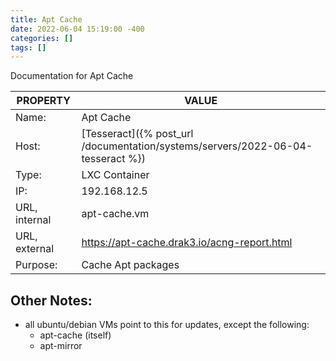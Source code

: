 ```yaml
---
title: Apt Cache
date: 2022-06-04 15:19:00 -400
categories: []
tags: []
---
```


Documentation for Apt Cache

| PROPERTY      | VALUE                                                                           |
| ------------- | ------------------------------------------------------------------------------- |
| Name:         | Apt Cache                                                                       |
| Host:         | [Tesseract]({% post_url /documentation/systems/servers/2022-06-04-tesseract %}) |
| Type:         | LXC Container                                                                   |
| IP:           | 192.168.12.5                                                                    |
| URL, internal | apt-cache.vm                                                                    |
| URL, external | https://apt-cache.drak3.io/acng-report.html                                     |
| Purpose:      | Cache Apt packages                                                              |

## Other Notes:

- all ubuntu/debian VMs point to this for updates, except the following:
  - apt-cache (itself)
  - apt-mirror
